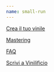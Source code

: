```yaml
---
name: small-run
---
```


[Crea il tuo vinile](/)

[Mastering](https://vinilificio.github.io/mastering/)

[FAQ](https://vinilificio.github.io/faq/)

[Scrivi a Vinilificio](http://example.net/)
